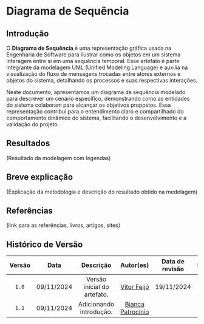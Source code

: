 # Diagrama de Sequência

## Introdução

O **Diagrama de Sequência** é uma representação gráfica usada na Engenharia de Software para ilustrar como os objetos em um sistema interagem entre si em uma sequência temporal. Esse artefato é parte integrante da modelagem UML (Unified Modeling Language) e auxilia na visualização do fluxo de mensagens trocadas entre atores externos e objetos do sistema, detalhando os processos e suas respectivas interações.

Neste documento, apresentamos um diagrama de sequência modelado para descrever um cenário específico, demonstrando como as entidades do sistema colaboram para alcançar os objetivos propostos. Essa representação contribui para o entendimento claro e compartilhado do comportamento dinâmico do sistema, facilitando o desenvolvimento e a validação do projeto.

## Resultados

(Resultado da modelagem com legendas)

## Breve explicação

(Explicação da metodologia e descrição do resultado obtido na medelagem)

## Referências

(link para as referências, livros, artigos, sites)

## Histórico de Versão

| Versão | Data | Descrição | Autor(es) | Data de revisão | Revisor(es) |
| :-: | :-: | :-: | :-: | :-: | :-: |
| `1.0` | 09/11/2024  | Versão inicial do artefato. | [Vitor Feijó](https://github.com/vitorfleonardo) | 19/11/2024 |  [Bianca Patrocínio](https://github.com/BiancaPatrocinio7)   |
| `1.1` | 09/11/2024  | Adicionando introdução. | [Bianca Patrocínio](https://github.com/BiancaPatrocinio7) | | |   


